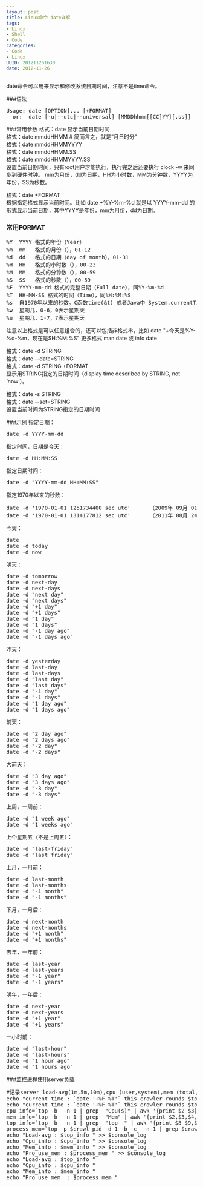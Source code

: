 ```yaml
---
layout: post
title: Linux命令 date详解
tags: 
- Linux
- Shell
- Code
categories:
- Code
- Linux
UUID: 201211261630
date: 2012-11-26
---
```


date命令可以用来显示和修改系统日期时间，注意不是time命令。

###语法
<pre id="bash">
Usage: date [OPTION]... [+FORMAT]
  or:  date [-u|--utc|--universal] [MMDDhhmm[[CC]YY][.ss]]
</pre>

###常用参数
格式：date 显示当前日期时间</br>
格式：date mmddHHMM   # 简而言之，就是“月日时分”</br>
格式：date mmddHHMMYYYY</br>
格式：date mmddHHMM.SS</br>
格式：date mmddHHMMYYYY.SS</br>
设置当前日期时间，只有root用户才能执行，执行完之后还要执行 clock -w 来同步到硬件时钟。
mm为月份，dd为日期，HH为小时数，MM为分钟数，YYYY为年份，SS为秒数。

格式：date +FORMAT</br>
根据指定格式显示当前时间。比如 date +%Y-%m-%d 就是以 YYYY-mm-dd 的形式显示当前日期，其中YYYY是年份，mm为月份，dd为日期。

### 常用FORMAT
<pre id="wiki">
%Y  YYYY 格式的年份（Year）
%m  mm   格式的月份（），01-12
%d  dd   格式的日期（day of month），01-31
%H  HH   格式的小时数（），00-23
%M  MM   格式的分钟数（），00-59
%S  SS   格式的秒数（），00-59
%F  YYYY-mm-dd 格式的完整日期（Full date），同%Y-%m-%d
%T  HH-MM-SS 格式的时间（Time），同%H:%M:%S
%s  自1970年以来的秒数。C函数time(&t) 或者Java中 System.currentTimeMillis()/1000, new Date().getTime()/1000
%w  星期几，0-6，0表示星期天
%u  星期几，1-7，7表示星期天
</pre>
注意以上格式是可以任意组合的，还可以包括非格式串，比如 date "+今天是%Y-%d-%m，现在是$H:%M:%S"
更多格式 man date 或 info date
 
格式：date -d STRING</br>
格式：date --date=STRING</br>
格式：date -d STRING +FORMAT</br>
显示用STRING指定的日期时间（display time described by STRING, not ‘now’）。
  
格式：date -s STRING</br>
格式：date --set=STRING</br>
设置当前时间为STRING指定的日期时间

###示例
指定日期：
<pre id="bash">
date -d YYYY-mm-dd
</pre>
指定时间，日期是今天：
<pre>
date -d HH:MM:SS
</pre>
指定日期时间：
<pre>
date -d "YYYY-mm-dd HH:MM:SS"
</pre>
指定1970年以来的秒数：
<pre>
date -d '1970-01-01 1251734400 sec utc'      （2009年 09月 01日 星期二 00:00:00 CST）
date -d '1970-01-01 1314177812 sec utc'      （2011年 08月 24日 星期三 17:23:32 CST）
</pre>
今天：
<pre>
date
date -d today
date -d now
</pre>
明天：
<pre>
date -d tomorrow
date -d next-day
date -d next-days
date -d "next day"
date -d "next days"
date -d "+1 day"
date -d "+1 days"
date -d "1 day"
date -d "1 days"
date -d "-1 day ago"
date -d "-1 days ago"
</pre>
昨天：
<pre>
date -d yesterday
date -d last-day
date -d last-days
date -d "last day"
date -d "last days"
date -d "-1 day"
date -d "-1 days"
date -d "1 day ago"
date -d "1 days ago"
</pre>
前天：
<pre>
date -d "2 day ago"
date -d "2 days ago"
date -d "-2 day"
date -d "-2 days"
</pre>
大前天：
<pre>
date -d "3 day ago"
date -d "3 days ago"
date -d "-3 day"
date -d "-3 days"
</pre>
上周，一周前：
<pre>
date -d "1 week ago"
date -d "1 weeks ago"
</pre>
上个星期五（不是上周五）：
<pre>
date -d "last-friday"
date -d "last friday"
</pre>
上月，一月前：
<pre>
date -d last-month
date -d last-months
date -d "-1 month"
date -d "-1 months"
</pre>
下月，一月后：
<pre>
date -d next-month
date -d next-months
date -d "+1 month"
date -d "+1 months"
</pre>
去年，一年前：
<pre>
date -d last-year
date -d last-years
date -d "-1 year"
date -d "-1 years"
</pre>
明年，一年后：
<pre>
date -d next-year
date -d next-years
date -d "+1 year"
date -d "+1 years"
</pre>
一小时前：
<pre>
date -d "last-hour"
date -d "last-hours"
date -d "1 hour ago"
date -d "1 hours ago"
</pre>

###监控进程使用server负载
<pre id="bash">
#记录server load-avg(1m,5m,10m),cpu (user,system),mem (total,used)
echo "current_time : `date '+%F %T'` this crawler rounds $total_rounds pid is $crawl_pid,do runing"
echo "current_time : `date '+%F %T'` this crawler rounds $total_rounds pid is $crawl_pid,do runing" >> $console_log
cpu_info=`top -b  -n 1 | grep  "Cpu(s)" | awk '{print $2 $3}'`
mem_info=`top -b  -n 1 | grep  "Mem" | awk '{print $2,$3,$4,$5}'`
top_info=`top -b  -n 1 | grep  "top -" | awk '{print $8 $9,$10,$11,$12}'`
process_mem=`top -p $crawl_pid -d 1 -b -c  -n 1 | grep $crawl_pid | awk '{print $6}'`
echo "Load-avg : $top_info " >> $console_log
echo "Cpu_info : $cpu_info " >> $console_log
echo "Mem_info : $mem_info " >> $console_log
echo "Pro_use_mem : $process_mem " >> $console_log
echo "Load-avg : $top_info "
echo "Cpu_info : $cpu_info "
echo "Mem_info : $mem_info "
echo "Pro_use_mem  : $process_mem "
</pre>
